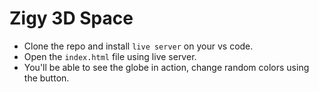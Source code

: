 # Zigy 3D Space

- Clone the repo and install `live server` on your vs code.
- Open the `index.html` file using live server.
- You'll be able to see the globe in action, change random colors using the button.
